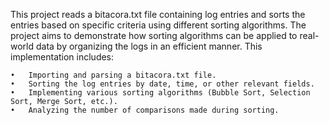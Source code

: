 This project reads a bitacora.txt file containing log entries and sorts the entries based on specific criteria using different sorting algorithms. The project aims to demonstrate how sorting algorithms can be applied to real-world data by organizing the logs in an efficient manner. This implementation includes:

	•	Importing and parsing a bitacora.txt file.
	•	Sorting the log entries by date, time, or other relevant fields.
	•	Implementing various sorting algorithms (Bubble Sort, Selection Sort, Merge Sort, etc.).
	•	Analyzing the number of comparisons made during sorting.
